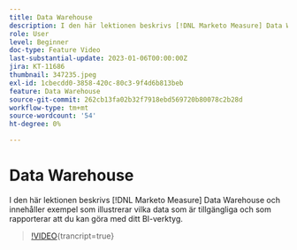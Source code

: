```yaml
---
title: Data Warehouse
description: I den här lektionen beskrivs [!DNL Marketo Measure] Data Warehouse och innehåller exempel som illustrerar vilka data som är tillgängliga och som rapporterar att du kan göra med ditt BI-verktyg.
role: User
level: Beginner
doc-type: Feature Video
last-substantial-update: 2023-01-06T00:00:00Z
jira: KT-11686
thumbnail: 347235.jpeg
exl-id: 1cbecdd0-3858-420c-80c3-9f4d6b813beb
feature: Data Warehouse
source-git-commit: 262cb13fa02b32f7918ebd569720b80078c2b28d
workflow-type: tm+mt
source-wordcount: '54'
ht-degree: 0%

---
```


# Data Warehouse

I den här lektionen beskrivs [!DNL Marketo Measure] Data Warehouse och innehåller exempel som illustrerar vilka data som är tillgängliga och som rapporterar att du kan göra med ditt BI-verktyg.

>[!VIDEO](https://video.tv.adobe.com/v/347235/?learn=on){trancript=true}
